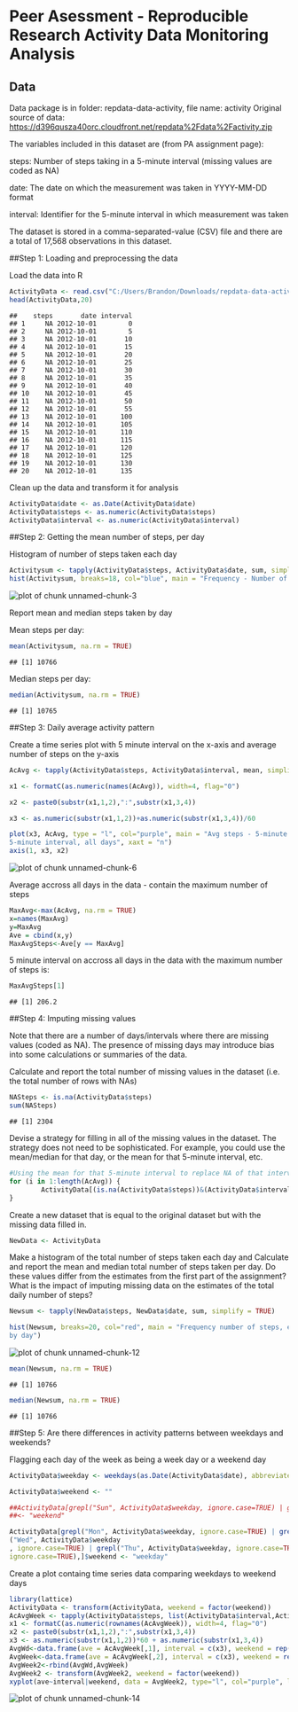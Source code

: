 
Peer Asessment - Reproducible Research Activity Data Monitoring Analysis
========================================================

## Data
Data package is in folder: repdata-data-activity, file name: activity
Original source of data: https://d396qusza40orc.cloudfront.net/repdata%2Fdata%2Factivity.zip

The variables included in this dataset are (from PA assignment page):

steps: Number of steps taking in a 5-minute interval (missing values are coded as NA)

date: The date on which the measurement was taken in YYYY-MM-DD format

interval: Identifier for the 5-minute interval in which measurement was taken

The dataset is stored in a comma-separated-value (CSV) file and there are a total of 17,568 observations in this dataset.

##Step 1: Loading and preprocessing the data

Load the data into R


```r
ActivityData <- read.csv("C:/Users/Brandon/Downloads/repdata-data-activity/activity.csv")
head(ActivityData,20)
```

```
##    steps       date interval
## 1     NA 2012-10-01        0
## 2     NA 2012-10-01        5
## 3     NA 2012-10-01       10
## 4     NA 2012-10-01       15
## 5     NA 2012-10-01       20
## 6     NA 2012-10-01       25
## 7     NA 2012-10-01       30
## 8     NA 2012-10-01       35
## 9     NA 2012-10-01       40
## 10    NA 2012-10-01       45
## 11    NA 2012-10-01       50
## 12    NA 2012-10-01       55
## 13    NA 2012-10-01      100
## 14    NA 2012-10-01      105
## 15    NA 2012-10-01      110
## 16    NA 2012-10-01      115
## 17    NA 2012-10-01      120
## 18    NA 2012-10-01      125
## 19    NA 2012-10-01      130
## 20    NA 2012-10-01      135
```

Clean up the data and transform it for analysis


```r
ActivityData$date <- as.Date(ActivityData$date)
ActivityData$steps <- as.numeric(ActivityData$steps)
ActivityData$interval <- as.numeric(ActivityData$interval)
```

##Step 2: Getting the mean number of steps, per day

Histogram of number of steps taken each day


```r
Activitysum <- tapply(ActivityData$steps, ActivityData$date, sum, simplify = TRUE)
hist(Activitysum, breaks=18, col="blue", main = "Frequency - Number of steps taken each day", xlab = "Number of steps per day")
```

![plot of chunk unnamed-chunk-3](figure/unnamed-chunk-3.png) 

Report mean and median steps taken by day

Mean steps per day:

```r
mean(Activitysum, na.rm = TRUE)
```

```
## [1] 10766
```

Median steps per day:

```r
median(Activitysum, na.rm = TRUE)
```

```
## [1] 10765
```

##Step 3: Daily average activity  pattern

Create a time series plot with 5 minute interval on the x-axis and average number of steps on the y-axis


```r
AcAvg <- tapply(ActivityData$steps, ActivityData$interval, mean, simplify = TRUE, na.rm = TRUE)

x1 <- formatC(as.numeric(names(AcAvg)), width=4, flag="0")

x2 <- paste0(substr(x1,1,2),":",substr(x1,3,4))

x3 <- as.numeric(substr(x1,1,2))+as.numeric(substr(x1,3,4))/60

plot(x3, AcAvg, type = "l", col="purple", main = "Avg steps - 5-minute interval, all days", xlab = "5 minute interval", ylab = "Avg steps - 
5-minute interval, all days", xaxt = "n")
axis(1, x3, x2)
```

![plot of chunk unnamed-chunk-6](figure/unnamed-chunk-6.png) 

Average accross all days in the data - contain the maximum number of steps


```r
MaxAvg<-max(AcAvg, na.rm = TRUE)
x=names(MaxAvg)
y=MaxAvg
Ave = cbind(x,y)
MaxAvgSteps<-Ave[y == MaxAvg]
```

5 minute interval on accross all days in the data with the maximum number of steps is:


```r
MaxAvgSteps[1]
```

```
## [1] 206.2
```

##Step 4: Imputing missing values

Note that there are a number of days/intervals where there are missing values (coded as NA). The presence of missing days may introduce 
bias into some calculations or summaries of the data.

Calculate and report the total number of missing values in the dataset (i.e. the total number of rows with NAs)

```r
NASteps <- is.na(ActivityData$steps)
sum(NASteps)
```

```
## [1] 2304
```
Devise a strategy for filling in all of the missing values in the dataset. The strategy does not need to be sophisticated. For example, you 
could use the mean/median for that day, or the mean for that 5-minute interval, etc.

```r
#Using the mean for that 5-minute interval to replace NA of that interval in each day.
for (i in 1:length(AcAvg)) {
        ActivityData[(is.na(ActivityData$steps))&(ActivityData$interval==names(AcAvg)[i]),]$steps = AcAvg[i]
}
```

Create a new dataset that is equal to the original dataset but with the missing data filled in.

```r
NewData <- ActivityData
```
Make a histogram of the total number of steps taken each day and Calculate and report the mean and median total number of steps 
taken per day. Do these values differ from the estimates from the first part of the assignment? What is the impact of imputing missing 
data on the estimates of the total daily number of steps?

```r
Newsum <- tapply(NewData$steps, NewData$date, sum, simplify = TRUE)

hist(Newsum, breaks=20, col="red", main = "Frequency number of steps, each day - with with new data", xlab = "total number of steps - 
by day")
```

![plot of chunk unnamed-chunk-12](figure/unnamed-chunk-12.png) 

```r
mean(Newsum, na.rm = TRUE)
```

```
## [1] 10766
```

```r
median(Newsum, na.rm = TRUE)
```

```
## [1] 10766
```

##Step 5: Are there differences in activity patterns between weekdays and weekends?

Flagging each day of the week as being a week day or a weekend day


```r
ActivityData$weekday <- weekdays(as.Date(ActivityData$date), abbreviate = TRUE)

ActivityData$weekend <- ""

##ActivityData[grepl("Sun", ActivityData$weekday, ignore.case=TRUE) | grepl("Sat", ActivityData$weekday, ignore.case=TRUE),]$weekend 
##<- "weekend"

ActivityData[grepl("Mon", ActivityData$weekday, ignore.case=TRUE) | grepl("Tue", ActivityData$weekday, ignore.case=TRUE) | grepl
("Wed", ActivityData$weekday
, ignore.case=TRUE) | grepl("Thu", ActivityData$weekday, ignore.case=TRUE) | grepl("Fri", ActivityData$weekday, 
ignore.case=TRUE),]$weekend <- "weekday"
```

Create a plot containg time series data comparing weekdays to weekend days


```r
library(lattice)
ActivityData <- transform(ActivityData, weekend = factor(weekend))
AcAvgWeek <- tapply(ActivityData$steps, list(ActivityData$interval,ActivityData$weekend), mean, simplify = TRUE, na.rm = TRUE)
x1 <- formatC(as.numeric(rownames(AcAvgWeek)), width=4, flag="0")
x2 <- paste0(substr(x1,1,2),":",substr(x1,3,4))
x3 <- as.numeric(substr(x1,1,2))*60 + as.numeric(substr(x1,3,4))
AvgWd<-data.frame(ave = AcAvgWeek[,1], interval = c(x3), weekend = rep("weekday",288))
AvgWeek<-data.frame(ave = AcAvgWeek[,2], interval = c(x3), weekend = rep("weekend",288))
AvgWeek2<-rbind(AvgWd,AvgWeek)
AvgWeek2 <- transform(AvgWeek2, weekend = factor(weekend))
xyplot(ave~interval|weekend, data = AvgWeek2, type="l", col="purple", layout=c(1,2), ylab="Average steps - 5 minute interval")
```

![plot of chunk unnamed-chunk-14](figure/unnamed-chunk-14.png) 























